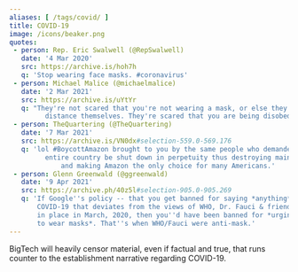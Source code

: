 ```yaml
---
aliases: [ /tags/covid/ ]
title: COVID-19
image: /icons/beaker.png
quotes:
 - person: Rep. Eric Swalwell (@RepSwalwell)
   date: '4 Mar 2020'
   src: https://archive.is/hoh7h
   q: 'Stop wearing face masks. #coronavirus'
 - person: Michael Malice (@michaelmalice)
   date: '2 Mar 2021'
   src: https://archive.is/uYtYr
   q: "They're not scared that you're not wearing a mask, or else they'd
	     distance themselves. They're scared that you are being disobedient."
 - person: TheQuartering (@TheQuartering)
   date: '7 Mar 2021'
   src: https://archive.is/VN0dx#selection-559.0-569.176
   q: 'lol #BoycottAmazon brought to you by the same people who demanded this
	     entire country be shut down in perpetuity thus destroying main street
			 and making Amazon the only choice for many Americans.'
 - person: Glenn Greenwald (@ggreenwald)
   date: '9 Apr 2021'
   src: https://archive.ph/40z5l#selection-905.0-905.269
   q: 'If Google''s policy -- that you get banned for saying *anything* about
       COVID-19 that deviates from the views of WHO, Dr. Fauci & friends -- were
       in place in March, 2020, then you''d have been banned for *urging people
       to wear masks*. That''s when WHO/Fauci were anti-mask.'
---
```


BigTech will heavily censor material, even if factual and true, that runs
counter to the establishment narrative regarding COVID-19.
